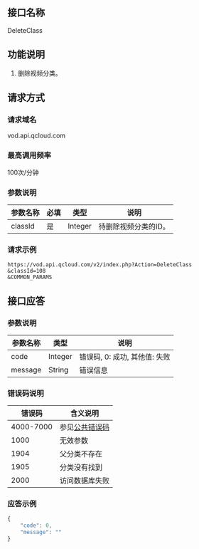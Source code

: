 ## 接口名称
DeleteClass

## 功能说明
1. 删除视频分类。

## 请求方式

### 请求域名
vod.api.qcloud.com

### 最高调用频率
100次/分钟

### 参数说明
| 参数名称 | 必填 | 类型 | 说明 |
|---------|---------|---------|---------|
| classId | 是 | Integer | 待删除视频分类的ID。 |

### 请求示例
```
https://vod.api.qcloud.com/v2/index.php?Action=DeleteClass
&classId=108
&COMMON_PARAMS
```
## 接口应答

### 参数说明
| 参数名称 | 类型 | 说明 |
|---------|---------|---------|
| code | Integer | 错误码, 0: 成功, 其他值: 失败 |
| message | String | 错误信息 |

### 错误码说明
| 错误码 | 含义说明|
|---------|---------|
| 4000-7000 | 参见[公共错误码](/document/product/266/7783)  |
| 1000 | 无效参数  |
| 1904 | 父分类不存在 |
| 1905 | 分类没有找到 |
| 2000 | 访问数据库失败  |

### 应答示例
```javascript
{
    "code": 0,
    "message": ""
}
```
